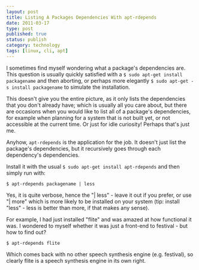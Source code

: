 ```yaml
--- 
layout: post 
title: Listing A Packages Dependencies With apt-rdepends
date: 2011-03-17
type: post 
published: true 
status: publish
category: technology
tags: [linux, cli, apt]
---
```


I sometimes find myself wondering what a package's dependencies are.
This question is usually quickly satisfied with a
`$ sudo apt-get install packagename` and then aborting, or perhaps more
elegantly `$ sudo apt-get -s install packagename` to simulate the
installation.

<!--more-->

This doesn't give you the entire picture, as it only lists the
dependencies that you don't already have; which is usually all you care
about, but there are occasions when you would like to list all of a
package's dependencies, for example when planning for a system that is
not built yet, or not accessible at the current time. Or just for idle
curiosity! Perhaps that's just me.

Anyhow, `apt-rdepends` is the application for the job. It doesn't just
list the package's dependencies, but it recursively goes through each
dependency's dependencies.

Install it with the usual `$ sudo apt-get install apt-rdepends` and then
simply run with:

    $ apt-rdepends packagename | less

Yes, it is quite verbose, hence the "| less" - leave it out if you
prefer, or use "| more" which is more likely to be installed on your
system (tip: install "less" - less is better than more, if that makes
any sense).

For example, I had just installed "flite" and was amazed at how
functional it was. I wondered to myself whether it was just a front-end
to festival - but how to find out?

    $ apt-rdepends flite

Which comes back with no other speech synthesis engine (e.g. festival),
so clearly flite is a speech synthesis engine in its own right.

